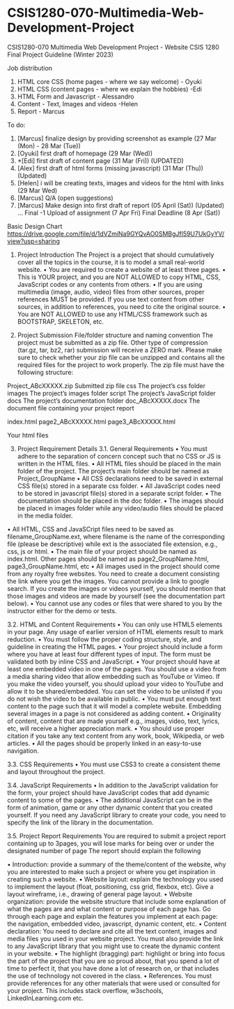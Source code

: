 # CSIS1280-070-Multimedia-Web-Development-Project
CSIS1280-070 Multimedia Web Development Project - Website
CSIS 1280 Final Project Guideline (Winter 2023)

Job distribution 
1. HTML core CSS (home pages - where we say welcome) - Oyuki
2. HTML CSS (content pages - where we explain the hobbies) -Edi
3. HTML Form and Javascript - Alessandro
4. Content - Text, Images and videos -Helen
5. Report - Marcus

To do:
1. [Marcus] finalize design by providing screenshot as example (27 Mar (Mon) - 28 Mar (Tue))
2. [Oyuki] first draft of homepage (29 Mar (Wed))
3. *[Edi] first draft of content page (31 Mar (Fri)) (UPDATED)
4. [Alex] first draft of html forms (missing javascript) (31 Mar (Thu)) (Updated)
5. [Helen] i will be creating texts, images and videos  for the html with links (29 Mar Wed)
6. [Marcus] Q/A (open suggestions)
7. [Marcus] Make design into first draft of report (05 April (Sat)) (Updated)
...
Final -1 Upload of assignment (7 Apr Fri)
Final Deadline (8 Apr (Sat))

Basic Design Chart
https://drive.google.com/file/d/1dVZmiNa9GYQvAO0SMBgJfl59U7UkGyYV/view?usp=sharing

1.	Project Introduction
The Project is a project that should cumulatively cover all the topics in the course, it is to model a small real-world website.
•	You are required to create a website of at least three pages.
•	This is YOUR project, and you are NOT ALLOWED to copy HTML, CSS, JavaScript codes or any contents from others.
•	If you are using multimedia (image, audio, video) files from other sources, proper references MUST be provided. If you use text content from other sources, in addition to references, you need to cite the original source.
•	You are NOT ALLOWED to use any HTML/CSS framework such as BOOTSTRAP, SKELETON, etc.

2.	Project Submission
File/folder structure and naming convention
The project must be submitted as a zip file. Other type of compression (tar.gz, tar, bz2, rar) submission will receive a ZERO mark. Please make sure to check whether your zip file can be unzipped and contains all the required files for the project to work properly.
The zip file must have the following structure:


Project_ABcXXXXX.zip	Submitted zip file
css	The project’s css folder
images	The project’s images folder
script	The project’s JavaScript folder
docs	The project’s documentation folder
doc_ABcXXXXX.docx	The document file containing your project report
 
index.html page2_ABcXXXXX.html page3_ABcXXXXX.html
 

Your html files
 

3.	Project Requirement Details
3.1.	General Requirements
•	You must adhere to the separation of concern concept such that no CSS or JS is written in the HTML files.
•	All HTML files should be placed in the main folder of the project. The project’s main folder should be
named as Project_GroupName
•	All CSS declarations need to be saved in external CSS file(s) stored in a separate css folder.
•	All JavaScript codes need to be stored in javascript file(s) stored in a separate script folder.
•	The documentation should be placed in the doc folder.
•	The images should be placed in images folder while any video/audio files should be placed in the media
folder.
 
•	All HTML, CSS and JavaSCript files need to be saved as filename_GroupName.ext, where filename is the name of the corresponding file (please be descriptive) while ext is the associated file extension, e.g., css, js or html.
•	The main file of your project should be named as index.html. Other pages should be named as
page2_GroupName.html, page3_GroupName.html, etc
•	All images used in the project should come from any royalty free websites. You need to create a document consisting the link where you get the images. You cannot provide a link to google search. If you create the images or videos yourself, you should mention that those images and videos are made by yourself (see the documentation part below).
•	You cannot use any codes or files that were shared to you by the instructor either for the demo or tests.

3.2.	HTML and Content Requirements
•	You can only use HTML5 elements in your page. Any usage of earlier version of HTML elements result to mark reduction.
•	You must follow the proper coding structure, style, and guideline in creating the HTML pages.
•	Your project should include a form where you have at least four different types of input. The form must be validated both by inline CSS and JavaScript.
•	Your project should have at least one embedded video in one of the pages. You should use a video from a media sharing video that allow embedding such as YouTube or Vimeo. If you make the video yourself, you should upload your video to YouTube and allow it to be shared/embedded. You can set the video to be unlisted if you do not wish the video to be available in public.
•	You must put enough text content to the page such that it will model a complete website. Embedding several images in a page is not considered as adding content.
•	Originality of content, content that are made yourself e.g., images, video, text, lyrics, etc, will receive a higher appreciation mark.
•	You should use proper citation if you take any text content from any work, book, Wikipedia, or web articles.
•	All the pages should be properly linked in an easy-to-use navigation.

3.3.	CSS Requirements
•	You must use CSS3 to create a consistent theme and layout throughout the project.

3.4.	JavaScript Requirements
•	In addition to the JavaScript validation for the form, your project should have JavaScript codes that add dynamic content to some of the pages.
•	The additional JavaScript can be in the form of animation, game or any other dynamic content that you created yourself. If you need any JavaScript library to create your code, you need to specify the link of the library in the documentation.

3.5.	Project Report Requirements
You are required to submit a project report containing up to 3pages, you will lose marks for being over or under the designated number of page The report should explain the following
 
•	Introduction: provide a summary of the theme/content of the website, why you are interested to make such a project or where you get inspiration in creating such a website.
•	Website layout: explain the technology you used to implement the layout (float, positioning, css grid, flexbox, etc). Give a layout wireframe, i.e., drawing of general page layout.
•	Website organization: provide the website structure that include some explanation of what the pages are and what content or purpose of each page has. Go through each page and explain the features you implement at each page: the navigation, embedded video, javascript, dynamic content, etc.
•	Content declaration: You need to declare and cite all the text content, images and media files you used in your website project. You must also provide the link to any JavaScript library that you might use to create the dynamic content in your website.
•	The highlight (bragging) part: highlight or bring into focus the part of the project that you are so proud about, that you spend a lot of time to perfect it, that you have done a lot of research on, or that includes the use of technology not covered in the class.
•	References. You must provide references for any other materials that were used or consulted for your project. This includes stack overflow, w3schools, LinkedInLearning.com etc.

